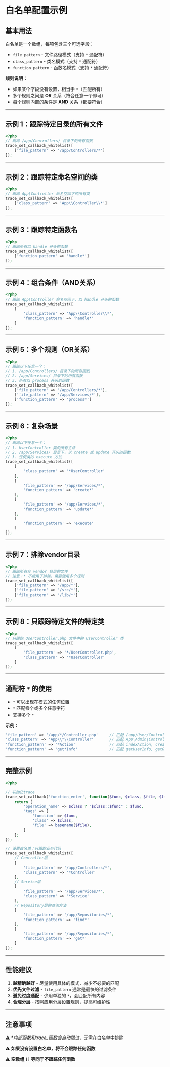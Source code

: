 # 白名单配置示例

## 基本用法

白名单是一个数组，每项包含三个可选字段：
- `file_pattern` - 文件路径模式（支持 `*` 通配符）
- `class_pattern` - 类名模式（支持 `*` 通配符）
- `function_pattern` - 函数名模式（支持 `*` 通配符）

**规则说明：**
- 如果某个字段没有设置，相当于 `*`（匹配所有）
- 多个规则之间是 **OR** 关系（符合任意一个即可）
- 每个规则内部的条件是 **AND** 关系（都要符合）

---

## 示例 1：跟踪特定目录的所有文件

```php
<?php
// 跟踪 /app/Controllers/ 目录下的所有函数
trace_set_callback_whitelist([
    ['file_pattern' => '/app/Controllers/*']
]);
```

---

## 示例 2：跟踪特定命名空间的类

```php
<?php
// 跟踪 App\Controller 命名空间下的所有类
trace_set_callback_whitelist([
    ['class_pattern' => 'App\\Controller\\*']
]);
```

---

## 示例 3：跟踪特定函数名

```php
<?php
// 跟踪所有以 handle 开头的函数
trace_set_callback_whitelist([
    ['function_pattern' => 'handle*']
]);
```

---

## 示例 4：组合条件（AND关系）

```php
<?php
// 跟踪 App\Controller 命名空间下，以 handle 开头的函数
trace_set_callback_whitelist([
    [
        'class_pattern' => 'App\\Controller\\*',
        'function_pattern' => 'handle*'
    ]
]);
```

---

## 示例 5：多个规则（OR关系）

```php
<?php
// 跟踪以下任意一个：
// 1. /app/Controllers/ 目录下的所有函数
// 2. /app/Services/ 目录下的所有函数
// 3. 所有以 process 开头的函数
trace_set_callback_whitelist([
    ['file_pattern' => '/app/Controllers/*'],
    ['file_pattern' => '/app/Services/*'],
    ['function_pattern' => 'process*']
]);
```

---

## 示例 6：复杂场景

```php
<?php
// 跟踪以下任意一个：
// 1. UserController 类的所有方法
// 2. /app/Services/ 目录下，以 create 或 update 开头的函数
// 3. 任何类的 execute 方法
trace_set_callback_whitelist([
    [
        'class_pattern' => '*UserController'
    ],
    [
        'file_pattern' => '/app/Services/*',
        'function_pattern' => 'create*'
    ],
    [
        'file_pattern' => '/app/Services/*',
        'function_pattern' => 'update*'
    ],
    [
        'function_pattern' => 'execute'
    ]
]);
```

---

## 示例 7：排除vendor目录

```php
<?php
// 跟踪所有非 vendor 目录的文件
// 注意：* 不能用于排除，需要使用多个规则
trace_set_callback_whitelist([
    ['file_pattern' => '/app/*'],
    ['file_pattern' => '/src/*'],
    ['file_pattern' => '/lib/*']
]);
```

---

## 示例 8：只跟踪特定文件的特定类

```php
<?php
// 只跟踪 UserController.php 文件中的 UserController 类
trace_set_callback_whitelist([
    [
        'file_pattern' => '*/UserController.php',
        'class_pattern' => '*UserController'
    ]
]);
```

---

## 通配符 `*` 的使用

- `*` 可以出现在模式的任何位置
- `*` 匹配零个或多个任意字符
- 支持多个 `*`

**示例：**
```php
'file_pattern' => '/app/*/Controller.php'     // 匹配 /app/User/Controller.php
'class_pattern' => 'App\\*\\Controller'       // 匹配 App\Admin\Controller
'function_pattern' => '*Action'               // 匹配 indexAction, createAction
'function_pattern' => 'get*Info'              // 匹配 getUserInfo, getOrderInfo
```

---

## 完整示例

```php
<?php

// 初始化trace
trace_set_callback('function_enter', function($func, $class, $file, $line, $parentSpanId, $argCount) {
    return [
        'operation_name' => $class ? "$class::$func" : $func,
        'tags' => [
            'function' => $func,
            'class' => $class,
            'file' => basename($file),
        ]
    ];
});

// 设置白名单：只跟踪业务代码
trace_set_callback_whitelist([
    // Controller层
    [
        'file_pattern' => '/app/Controllers/*',
        'class_pattern' => '*Controller'
    ],
    // Service层
    [
        'file_pattern' => '/app/Services/*',
        'class_pattern' => '*Service'
    ],
    // Repository层的查询方法
    [
        'file_pattern' => '/app/Repositories/*',
        'function_pattern' => 'find*'
    ],
    [
        'file_pattern' => '/app/Repositories/*',
        'function_pattern' => 'get*'
    ]
]);
```

---

## 性能建议

1. **越精确越好** - 尽量使用具体的模式，减少不必要的匹配
2. **优先文件过滤** - `file_pattern` 通常是最快的过滤条件
3. **避免过度通配** - 少用单独的 `*`，会匹配所有内容
4. **合理分层** - 按照应用分层设置规则，提高可维护性

---

## 注意事项

⚠️ **内部函数和trace_*函数会自动跳过**，无需在白名单中排除

⚠️ **如果没有设置白名单，将不会跟踪任何函数**

⚠️ **空数组 `[]` 等同于不跟踪任何函数**

